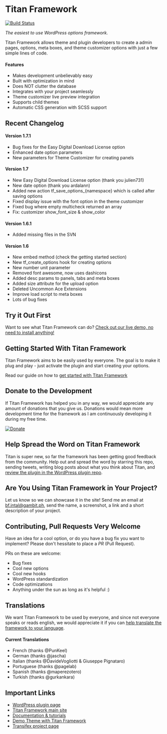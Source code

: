 Titan Framework
=======

[![Build Status](https://travis-ci.org/gambitph/Titan-Framework.png?branch=master)](https://travis-ci.org/gambitph/Titan-Framework)

*The easiest to use WordPress options framework.*

Titan Framework allows theme and plugin developers to create a admin pages, options, meta boxes, and theme customizer options with just a few simple lines of code.

#### Features
* Makes development unbelievably easy
* Built with optimization in mind
* Does NOT clutter the database
* Integrates with your project seamlessly
* Theme customizer live preview integration
* Supports child themes
* Automatic CSS generation with SCSS support

## Recent Changelog

#### Version 1.7.1
* Bug fixes for the Easy Digital Download License option
* Enhanced date option parameters
* New parameters for Theme Customizer for creating panels

#### Version 1.7
* New Easy Digital Download License option (thank you julien731)
* New date option (thank you ardalann)
* Added new action tf_save_options_{namespace} which is called after saving options
* Fixed display issue with the font option in the theme customizer
* Fixed bug where empty multicheck returned an array
* Fix: customizer show_font_size & show_color

#### Version 1.6.1
* Added missing files in the SVN

#### Version 1.6
* New embed method (check the getting started section)
* New tf_create_options hook for creating options
* New number unit parameter
* Removed font awesome, now uses dashicons
* Added desc params to panels, tabs and meta boxes
* Added size attribute for the upload option
* Deleted Uncommon Ace Extensions
* Improve load script to meta boxes
* Lots of bug fixes

## Try it Out First

Want to see what Titan Framework can do? [Check out our live demo, no need to install anything!](http://demo.titanframework.net/wp-admin/)

## Getting Started With Titan Framework

Titan Framework aims to be easily used by everyone. The goal is to make it plug and play - just activate the plugin and start creating your options.

Read our guide on how to [get started with Titan Framework](http://wordpress.org/plugins/titan-framework/)


## Donate to the Development

If Titan Framework has helped you in any way, we would appreciate any amount of donations that you give us. Donations would mean more development time for the framework as I am continuously developing it during my free time.

[![Donate](https://www.paypalobjects.com/en_US/i/btn/btn_donateCC_LG.gif)](https://www.paypal.com/cgi-bin/webscr?cmd=_s-xclick&hosted_button_id=9X7HJBGJ37VH6)


## Help Spread the Word on Titan Framework

Titan is super new, so far the framework has been getting good feedback from the community. Help out and spread the word by starring this repo, sending tweets, writing blog posts about what you think about Titan, and [review the plugin in the WordPress plugin repo](http://wordpress.org/support/view/plugin-reviews/titan-framework).


## Are You Using Titan Framework in Your Project?

Let us know so we can showcase it in the site! Send me an email at bf.intal@gambit.ph, send the name, a screenshot, a link and a short description of your project.


## Contributing, Pull Requests Very Welcome

Have an idea for a cool option, or do you have a bug fix you want to implement? Please don't hessitate to place a *PR* (Pull Request). 

PRs on these are welcome:
* Bug fixes
* Cool new options
* Cool new hooks
* WordPress standardization
* Code optimizations
* Anything under the sun as long as it's helpful :)


## Translations

We want Titan Framework to be used by everyone, and since not everyone speaks or reads english, we would appreciate it if you can [help translate the framework to your language](https://www.transifex.com/projects/p/titan-framework/).

#### Current Translations
* French (thanks @PunKeel)
* German (thanks @jascha)
* Italian (thanks @DavideVogliotti & Giuseppe Pignataro)
* Portuguese (thanks @pagelab)
* Spanish (thanks @maperezotero)
* Turkish (thanks @gurkankara)

## Important Links

* [WordPress plugin page](http://wordpress.org/plugins/titan-framework/)
* [Titan Framework main site](http://www.titanframework.net)
* [Documentation & tutorials](http://www.titanframework.net/docs)
* [Demo Theme with Titan Framework](https://github.com/gambitph/Titan-Framework-Demo-Theme)
* [Transifex project page](https://www.transifex.com/projects/p/titan-framework/)





